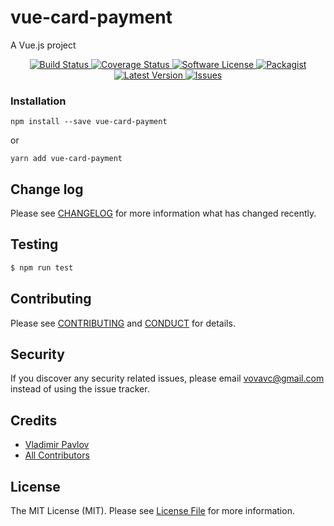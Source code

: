 # vue-card-payment

A Vue.js project

<p align="center">
  <a href="https://circleci.com/gh//vue-card-payment">
    <img src="https://circleci.com/gh//vue-card-payment.svg?style=svg" alt="Build Status" />
  </a>
  <a href="https://coveralls.io/github//vue-card-payment?branch=master">
    <img src="https://coveralls.io/repos/github//vue-card-payment/badge.svg?branch=master&style=flat-square" alt="Coverage Status" />
  </a>
  <a href="LICENSE">
    <img src="https://img.shields.io/badge/license-MIT-brightgreen.svg?style=flat-square" alt="Software License" />
  </a>
  <a href="https://npmjs.org/package/vue-card-payment">
    <img src="https://img.shields.io/npm/v/vue-card-payment.svg?style=flat-square" alt="Packagist" />
  </a>
  <a href="https://github.com//vue-card-payment/releases">
    <img src="https://img.shields.io/github/release//vue-card-payment.svg?style=flat-square" alt="Latest Version" />
  </a>

  <a href="https://github.com//vue-card-payment/issues">
    <img src="https://img.shields.io/github/issues//vue-card-payment.svg?style=flat-square" alt="Issues" />
  </a>
</p>

### Installation
```
npm install --save vue-card-payment
```

or

```
yarn add vue-card-payment
```

## Change log

Please see [CHANGELOG](CHANGELOG.md) for more information what has changed recently.

## Testing

``` bash
$ npm run test
```

## Contributing

Please see [CONTRIBUTING](CONTRIBUTING.md) and [CONDUCT](CONDUCT.md) for details.

## Security

If you discover any security related issues, please email vovavc@gmail.com instead of using the issue tracker.

## Credits

- [Vladimir Pavlov][link-author]
- [All Contributors][link-contributors]

## License

The MIT License (MIT). Please see [License File](LICENSE.md) for more information.

[link-author]: https://github.com/
[link-contributors]: ../../contributors
